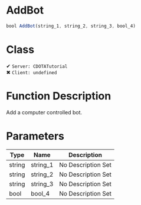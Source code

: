 # AddBot
```js
bool AddBot(string_1, string_2, string_3, bool_4)
```
# Class
✔ `Server: CDOTATutorial`  
✖ `Client: undefined`  

# Function Description
Add a computer controlled bot.
# Parameters
Type|Name|Description
--|--|--
string|string_1|No Description Set
string|string_2|No Description Set
string|string_3|No Description Set
bool|bool_4|No Description Set

